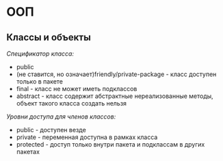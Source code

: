 # ООП

## Классы и объекты

*Спецификатор класса:*
- public
- (не ставится, но означает)friendly/private-package - класс доступен только в пакете
- final - класс не может иметь подклассов 
- abstract - класс содержит абстрактные нереализованные методы, объект такого класса создать нельзя

*Уровни доступа для членов классов:*
- public - доступен везде
- private - переменная доступна в рамках класса
- protected - доступ только внутри пакета и подклассам в других пакетах

